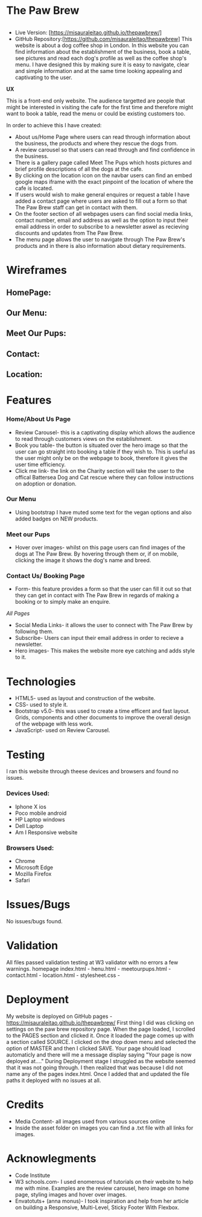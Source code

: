# The Paw Brew
<img src="">

- Live Version: [https://misauraleitao.github.io/thepawbrew/]
- GitHub Repository:[https://github.com/misauraleitao/thepawbrew]
This website is about a dog coffee shop in London. 
In this website you can find information about the establishment of the business, book a table,
see pictures and read each dog's profile as well as the coffee shop's menu.
I have designed this by making sure it is easy to navigate, clear and simple information and at the 
same time looking appealing and captivating to the user.

__UX__

This is a front-end only website. The audience targetted are people that might be interested
in visiting the cafe for the first time and therefore might want to book a table, read the menu 
or could be existing customers too.

In order to achieve this I have created:

- About us/Home Page where users can read through information about the business, the products
and where they rescue the dogs from.
- A review carousel so that users can read through and find confidence in the business.
- There is a gallery page called Meet The Pups which hosts pictures and brief profile descriptions
of all the dogs at the cafe.
- By clicking on the location icon on the navbar users can find an embed google maps iframe
with the exact pinpoint of the location of where the cafe is located. 
- If users would wish to make general enquires or request a table I have added a contact page 
where users are asked to fill out a form so that The Paw Brew staff can get in contact with them.
- On the footer section of all webpages users can find social media links, contact number, email and 
address as well as the option to input their email address in order to subscribe to a newsletter aswel as
recieving discounts and updates from The Paw Brew.
- The menu page allows the user to navigate through The Paw Brew's products and in there is also 
information about dietary requirements.

# Wireframes

## HomePage:

## Our Menu:

## Meet Our Pups:

## Contact:

## Location:


# Features

### Home/About Us Page

- Review Carousel- this is a captivating display which allows the audience to read through
customers views on the establishment.
- Book you table- the button is situated over the hero image so that the user can go straight 
into booking a table if they wish to. This is useful as the user might only be on the webpage 
to book, therefore it gives the user time efficiency.
- Click me link- the link on the Charity section will take the user to the offical Battersea 
Dog and Cat rescue where they can follow instructions on adoption or donation.

### Our Menu 
- Using bootstrap I have muted some text for the vegan options and also added 
badges on NEW products.


### Meet our Pups

- Hover over images- whilst on this page users can find images of the dogs at The Paw Brew.
By hovering through them or, if on mobile, clicking the image it shows the dog's name and breed.

### Contact Us/ Booking Page 

- Form- this feature provides a form so that the user can fill it out so that they can get in contact
with The Paw Brew in regards of making a booking or to simply make an enquire.

_All Pages_

- Social Media Links- it allows the user to connect with The Paw Brew by following them.
- Subscribe- Users can input their email address in order to recieve a newsletter.
- Hero images- This makes the website more eye catching and adds style to it.

# Technologies

- HTML5- used as layout and construction of the website.
- CSS- used to style it.
- Bootstrap v5.0- this was used to create a time efficent and fast layout. Grids, components and other 
documents to improve the overall design of the webpage with less work.
- JavaScript- used on Review Carousel.

# Testing
I ran this website through theese devices and browsers and found no issues.
### Devices Used:
- Iphone X ios
- Poco mobile android
- HP Laptop windows 
- Dell Laptop
- Am I Responsive website

### Browsers Used:
- Chrome
- Microsoft Edge
- Mozilla Firefox
- Safari

# Issues/Bugs
No issues/bugs found.

# Validation 
All files passed validation testing at W3 validator with no errors a few warnings.
homepage index.html -
henu.html - 
meetourpups.html -
contact.html - 
location.html -
stylesheet.css -

# Deployment

My website is deployed on GitHub pages -https://misauraleitao.github.io/thepawbrew/
First thing I did was clicking on settings on the paw brew repository page.
When the page loaded, I scrolled to the PAGES section and clicked it.
Once it loaded the page comes up with a section called SOURCE. I clicked on the drop 
down menu and selected the option of MASTER and then I clicked SAVE.
Your page should load automaticly and there will me a message display saying
"Your page is now deployed at...."
During Deployment stage I struggled as the website seemed that it was not going
through. I then realized that was because I did not name any of the pages index.html.
Once I added that and updated the file paths it deployed with no issues at all.

# Credits

- Media Content- all images used from various sources online
- Inside the asset folder on images you can find a .txt file with all links for images.

# Acknowlegments

- Code Institute
- W3 schools.com- I used enomerous of tutorials on their website to help me with mine. Examples are 
the review carousel, hero image on home page, styling images and hover over images.
- Envatotuts+ (anna monus)- I took inspiration and help from her article on building a Responsive, Multi-Level, Sticky Footer With Flexbox.


